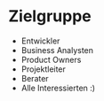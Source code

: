 # Zielgruppe

- Entwickler
- Business Analysten
- Product Owners
- Projektleiter
- Berater
- Alle Interessierten :)
